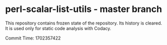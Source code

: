 # perl-scalar-list-utils - master branch

This repository contains frozen state of the repository.
Its history is cleared. It is used only for static code
analysis with Codacy.

Commit Time: 1702357422